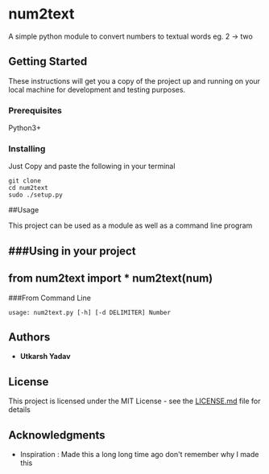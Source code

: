 # num2text
A simple python module to convert numbers to textual words eg. 2 -> two

## Getting Started

These instructions will get you a copy of the project up and running on your local machine for development and testing purposes. 

### Prerequisites

Python3+

### Installing
Just Copy and paste the following in your terminal

```
git clone 
cd num2text
sudo ./setup.py
```

##Usage

This project can be used as a module as well as a command line program

###Using in your project
---
from num2text import *
num2text(num)
---

###From Command Line
```
usage: num2text.py [-h] [-d DELIMITER] Number
```

## Authors

* **Utkarsh Yadav** 

## License

This project is licensed under the MIT License - see the [LICENSE.md](LICENSE.md) file for details

## Acknowledgments

* Inspiration : Made this a long long time ago don't remember why I made this 



